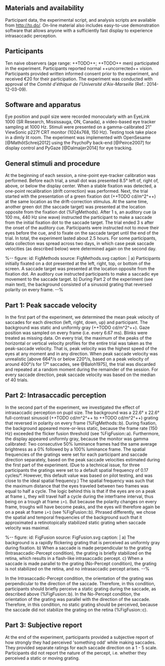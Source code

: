 ## Materials and availability

Participant data, the experimental script, and analysis scripts are available from <http://to.do/>. On-line material also includes easy-to-use demonstration software that allows anyone with a sufficiently fast display to experience intrasaccadic perception.

## Participants

Ten naive observers (age range: ++TODO++; ++TODO++ men) participated in the experiment. Participants reported normal ++uncorrected++ vision. Participants provided written informed consent prior to the experiment, and received €20 for their participation. The experiment was conducted with approval of the *Comité d'éthique de l'Université d'Aix-Marseille* (Ref.: 2014-12-03-09).

## Software and apparatus

Eye position and pupil size were recorded monocularly with an EyeLink 1000 (SR Research, Mississauga, ON, Canada), a video-based eye tracker sampling at 1000 Hz. Stimuli were presented on a gamma-calibrated 21" ViewSonic p227f CRT monitor (1024x768, 150 Hz). Testing took take place in a dimly lit room. The experiment was implemented with OpenSesame [@MathôtSchreij2012] using the PsychoPy back-end [@Peirce2007] for display control and PyGaze [@Dalmaijer2014] for eye tracking.

## General stimuli and procedure

At the beginning of each session, a nine-point eye-tracker calibration was performed. Before each trial, a small dot was presented 8.5° left of, right of, above, or below the display center. When a stable fixation was detected, a one-point recalibration (drift correction) was performed. Next, the trial started with the presentation of a green fixation dot (++TODO cd/m^2^++) at the same location as the drift-correction stimulus. At the same time, another green dot (the saccade target) was presented at the location opposite from the fixation dot (%FigMethods). After 1 s, an auditory cue (a 100 ms, 440 Hz sine wave) instructed the participant to make a saccade from the initial fixation dot to the saccade target. The trial ended 3 s after the onset of the auditory cue. Participants were instructed not to move their eyes before the cue, and to fixate on the saccade target until the end of the trial. In total, the experiment lasted about 2.5 hours. For some participants, data collection was spread across two days, in which case peak saccade velocities (as described below) were determined again on the second day.

%--
figure:
 id: FigMethods
 source: FigMethods.svg
 caption: |
  a) Participants initially fixated on a dot presented at the left, right, top, or bottom of the screen. A saccade target was presented at the location opposite from the fixation dot. An auditory cue instructed participants to make a saccadic eye movement to the saccade target. b) During Part 2 of the experiment (see main text), the background consisted of a sinusoid grating that reversed polarity on every frame.
--%

## Part 1: Peak saccade velocity

In the first part of the experiment, we determined the mean peak velocity of saccades for each direction (left, right, down, up) and participant. The background was static and uniformly gray (++TODO cd/m^2^++). Gaze position was sampled on every frame (i.e. every 6.67 ms). Blinks were treated as missing data. On every trial, the maximum of the peaks of the horizontal or vertical velocity profiles for the entire trial was taken as the peak-saccade velocity. That is, peak velocity was the highest speed of the eyes at any moment and in any direction. When peak saccade velocity was unrealistic [above 664°/s or below 220°/s, based on a peak velocity of around 400°/s for 17° saccades, see @Baloh1975], the trial was discarded and repeated at a random moment during the remainder of the session. For every saccade direction, peak saccade velocity was based on the median of 40 trials.

## Part 2: Intrasaccadic perception

In the second part of the experiment, we investigated the effect of intrasaccadic perception on pupil size. The background was a 22.6° x 22.6° full-contrast sinusoid (++TODO cd/m^2^++ to ++TODO cd/m^2^++) grating that reversed in polarity on every frame (%FigMethods::b). During fixation, the background appeared more-or-less static, because the frame rate (150 Hz) exceeded the flicker fusion threshold (see %FigFusion::a). Furthermore, the display appeared uniformly gray, because the monitor was gamma calibrated: Two consecutive 50% luminance frames had the same average brightness as a 0% followed by a 100% luminance frame. The spatial frequencies of the gratings were set for each participant and saccade direction separately, based on the peak saccade velocities estimated during the first part of the experiment. (Due to a technical issue, for three participants the gratings were set to a default spatial frequency of 0.17 cycles/°. However, this default value was based on pilot testing, and was close to the ideal spatial frequency.) The spatial frequency was such that the maximum distance that the eyes traveled between two frames was equal to half a cycle. The logic behind this is that if the eyes are on a peak at frame `i`, they will travel half a cycle during the interframe interval, thus being on a trough at frame `i+1`. But because the polarity changes on every frame, troughs will have become peaks, and the eyes will therefore again be on a peak at frame `i+1` (see %FigFusion::b). Phrased differently, we chose the spatial and temporal frequencies of the background such that it approximated a retinotopically stabilized static grating when saccade velocity was maximal.

%--
figure:
 id: FigFusion
 source: FigFusion.svg
 caption: |
  a) The background is a rapidly flickering grating that is perceived as uniformly gray during fixation. b) When a saccade is made perpendicular to the grating (Intrasaccadic-Percept condition), the grating is briefly stabilized on the retina, which results in a flash-like intrasaccadic percept. c) When a saccade is made parallel to the grating (No-Percept condition), the grating is not stabilized on the retina, and no intrasaccadic percept arises.
--%

In the Intrasaccadic-Percept condition, the orientation of the grating was perpendicular to the direction of the saccade. Therefore, in this condition, participants should briefly perceive a static grating during the saccade, as described above (%FigFusion::b). In the No-Percept condition, the orientation of the grating was parallel with the direction of the saccade. Therefore, in this condition, no static grating should be perceived, because the saccade did not stabilize the grating on the retina (%FigFusion::c).

## Part 3: Subjective report

At the end of the experiment, participants provided a subjective report of how strongly they had perceived 'something odd' while making saccades. They provided separate ratings for each saccade direction on a 1 - 5 scale. Participants did not report the nature of the percept, i.e. whether they perceived a static or moving grating.
